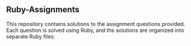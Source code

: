 ## Ruby-Assignments

This repository contains solutions to the assignment questions provided. Each question is solved using Ruby, and the solutions are organized into separate Ruby files: